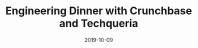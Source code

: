 ---
title: "Engineering Dinner with Crunchbase and Techqueria"
description: "Join us for a small intimate dinner with engineers from Crunchbase & Techqueria in the Bay Area to network, eat and celebrate."
date: 2019-10-09
image: "/assets/img/events/2019-10-09.png"
photos: https://photos.app.goo.gl/yF129iNfJRRPJKZz9
link: https://techqueria-crunchbase-eng-dinner.splashthat.com/
organizations:
  - "Crunchbase"
locations:
  - san-francisco
---